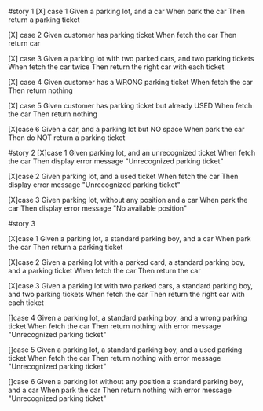 #story 1
[X] case 1
    Given a parking lot, and a car
    When park the car
    Then return a parking ticket

[X] case 2
    Given customer has parking ticket
    When fetch the car
    Then return car

[X] case 3
    Given a parking lot with two parked cars, and two parking tickets
    When fetch the car twice
    Then return the right car with each ticket

[X] case 4
    Given customer has a WRONG parking ticket
    When fetch the car
    Then return nothing

[X] case 5
    Given customer has parking ticket but already USED
    When fetch the car
    Then return nothing

[X]case 6
    Given a car, and a parking lot but NO space
    When park the car
    Then do NOT return a parking ticket

#story 2
[X]case 1
    Given parking lot, and an unrecognized ticket
    When fetch the car
    Then display error message "Unrecognized parking ticket"

[X]case 2
    Given parking lot, and a used ticket
    When fetch the car
    Then display error message "Unrecognized parking ticket"

[X]case 3
    Given parking lot, without any position and a car
    When park the car
    Then display error message "No available position"

#story 3

[X]case 1 
    Given a parking lot, a standard parking boy, and a car
    When park the car
    Then return a parking ticket

[X]case 2
    Given a parking lot with a parked card, a standard parking boy, and a parking ticket
    When fetch the car
    Then return the car

[X]case 3
    Given a parking lot with two parked cars, a standard parking boy, and two parking tickets
    When fetch the car
    Then return the right car with each ticket

[]case 4
    Given a parking lot, a standard parking boy, and a wrong parking ticket
    When fetch the car
    Then return nothing with error message "Unrecognized parking ticket"

[]case 5
    Given a parking lot, a standard parking boy, and a used parking ticket
    When fetch the car
    Then return nothing with error message "Unrecognized parking ticket"

[]case 6
    Given a parking lot without any position a standard parking boy, and a car
    When park the car
    Then return nothing with error message "Unrecognized parking ticket"








